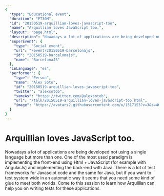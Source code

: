 ```yaml
---
{
  "type": "Educational event",
  "duration": "PT30M",
  "id": "20150519-arquillian-loves-javascript-too",
  "name": "Arquillian loves JavaScript too.",
  "layout": "page.html",
  "description": "Nowadays a lot of applications are being developed not using a single language but more than one.\nOne of the most used paradigm is implementing the front-end using Html + JavaScript (for example with AngularJs) and implementing the back-end with Java.\nThere is a lot of test frameworks for Javascipt code and the same for Java, but if you want to test system wide in an automatic way it seems that you need some kind of glue to meet both worlds.\nCome to this session to learn how Arquillian can help you on writing tests for these applications.",
  "superEvent": {
    "type": "Social event",
    "url": "/event/20150519-barcelonajs",
    "id": "20150519-barcelonajs",
    "name": "BarcelonaJS"
  },
  "inLanguage": "es",
  "performer": {
    "type": "Person",
    "name": "Alex Soto",
    "id": "20150519-arquillian-loves-javascript-too",
    "twitter": "alexsotob",
    "sameAs": "https://twitter.com/@alexsotob",
    "url": "/talk/20150519-arquillian-loves-javascript-too.html",
    "image": "https://avatars2.githubusercontent.com/u/1517153?v=3&s=400"
  }
}
---
```

# Arquillian loves JavaScript too.

Nowadays a lot of applications are being developed not using a single language but more than one.
One of the most used paradigm is implementing the front-end using Html + JavaScript (for example with AngularJs) and implementing the back-end with Java.
There is a lot of test frameworks for Javascipt code and the same for Java, but if you want to test system wide in an automatic way it seems that you need some kind of glue to meet both worlds.
Come to this session to learn how Arquillian can help you on writing tests for these applications.
